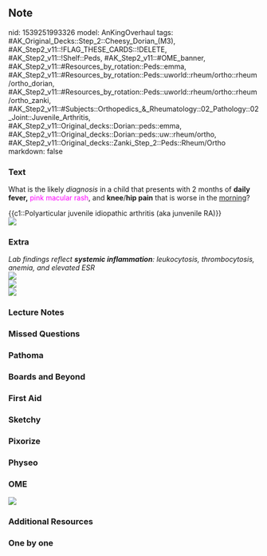 ## Note
nid: 1539251993326
model: AnKingOverhaul
tags: #AK_Original_Decks::Step_2::Cheesy_Dorian_(M3), #AK_Step2_v11::!FLAG_THESE_CARDS::!DELETE, #AK_Step2_v11::!Shelf::Peds, #AK_Step2_v11::#OME_banner, #AK_Step2_v11::#Resources_by_rotation::Peds::emma, #AK_Step2_v11::#Resources_by_rotation::Peds::uworld::rheum/ortho::rheum/ortho_dorian, #AK_Step2_v11::#Resources_by_rotation::Peds::uworld::rheum/ortho::rheum/ortho_zanki, #AK_Step2_v11::#Subjects::Orthopedics_&_Rheumatology::02_Pathology::02_Joint::Juvenile_Arthritis, #AK_Step2_v11::Original_decks::Dorian::peds::emma, #AK_Step2_v11::Original_decks::Dorian::peds::uw::rheum/ortho, #AK_Step2_v11::Original_decks::Zanki_Step_2::Peds::Rheum/Ortho
markdown: false

### Text
What is the likely <i>diagnosis</i> in a child that presents with 2
months of <b>daily fever,</b> <font color="#FF00FF">pink
macular</font> <font color="#FF00FF" style="">rash</font>, and
<b>knee</b>/<b>hip pain</b> that is worse in the <u>morning</u>?
<div>
  <div>
    {{c1::Polyarticular juvenile idiopathic arthritis (aka
    junvenile RA)}}
  </div>
</div>
<div><img src="paste-1785344890503169.jpg" class="resizer"></div>

### Extra
<div>
  <i>Lab findings reflect <b>systemic inflammation</b>:
  leukocytosis, thrombocytosis, anemia, and elevated ESR</i>
</div>
<div>
  <i><img src=
  "Screen%20Shot%202018-07-29%20at%204.05.52%20PM.png"></i>
</div>
<div>
  <i><img src="JIAagain.png"></i>
</div><img src="Oligoarticular%20JIA.png">

### Lecture Notes


### Missed Questions


### Pathoma


### Boards and Beyond


### First Aid


### Sketchy


### Pixorize


### Physeo


### OME
<div class="ome-widget">
  <a href="https://onlinemeded.org?ref=anki"><img src=
  "_OME_AnkiFlashcards_General_3.png"></a>
</div>

### Additional Resources


### One by one

